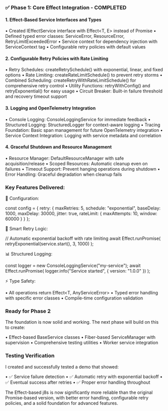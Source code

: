 ### ✅ Phase 1: Core Effect Integration - COMPLETED

#### 1. Effect-Based Service Interfaces and Types

• Created IEffectService interface with Effect<T, E> instead of Promise<T>
• Defined typed error classes: ServiceError, ResourceError, RetryLimitExceededError
• Service context for dependency injection with ServiceContext tag
• Configurable retry policies with default values

#### 2. Configurable Retry Policies with Rate Limiting

• Retry Schedules: createRetrySchedule() with exponential, linear, and fixed options
• Rate Limiting: createRateLimitSchedule() to prevent retry storms
• Combined Scheduling: createRetryWithRateLimitSchedule() for comprehensive retry control
• Utility Functions: retryWithConfig() and retryExponential() for easy usage
• Circuit Breaker: Built-in failure threshold and recovery timeout support

#### 3. Logging and OpenTelemetry Integration

• Console Logging: ConsoleLoggingService for immediate feedback
• Structured Logging: StructuredLogger for context-aware logging
• Tracing Foundation: Basic span management for future OpenTelemetry integration
• Service Context Integration: Logging with service metadata and correlation

#### 4. Graceful Shutdown and Resource Management

• Resource Manager: DefaultResourceManager with safe acquisition/release
• Scoped Resources: Automatic cleanup even on failures
• Timeout Support: Prevent hanging operations during shutdown
• Error Handling: Graceful degradation when cleanup fails

### Key Features Delivered:

🔧 Configuration:

const config = {
  retry: {
    maxRetries: 5,
    schedule: "exponential",
    baseDelay: 1000,
    maxDelay: 30000,
    jitter: true,
    rateLimit: {
      maxAttempts: 10,
      window: 60000
    }
  }
};

🔄 Smart Retry Logic:

// Automatic exponential backoff with rate limiting
await Effect.runPromise(
  retryExponential(service.start(), 3, 1000)
);

📊 Structured Logging:

const logger = new ConsoleLoggingService("my-service");
await Effect.runPromise(
  logger.info("Service started", { version: "1.0.0" })
);

⚡ Type Safety:

• All operations return Effect<T, AnyServiceError>
• Typed error handling with specific error classes
• Compile-time configuration validation

### Ready for Phase 2

The foundation is now solid and working. The next phase will build on this to create:

• Effect-based BaseService classes
• Fiber-based ServiceManager with supervision
• Comprehensive testing utilities
• Worker service integration

### Testing Verification

I created and successfully tested a demo that showed:

• ✅ Service failure detection
• ✅ Automatic retry with exponential backoff
• ✅ Eventual success after retries
• ✅ Proper error handling throughout

The Effect-based j8s is now significantly more reliable than the original Promise-based version, with better error handling,
configurable retry policies, and a solid foundation for advanced features.